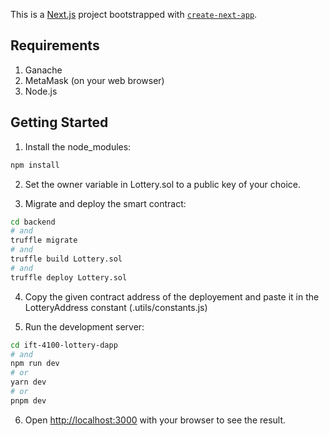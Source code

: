 This is a [Next.js](https://nextjs.org/) project bootstrapped with [`create-next-app`](https://github.com/vercel/next.js/tree/canary/packages/create-next-app).

## Requirements

1. Ganache
2. MetaMask (on your web browser)
3. Node.js

## Getting Started

1. Install the node_modules:

```bash
npm install
```

2. Set the owner variable in Lottery.sol to a public key of your choice.

3. Migrate and deploy the smart contract:

```bash
cd backend
# and
truffle migrate
# and
truffle build Lottery.sol
# and
truffle deploy Lottery.sol
```

4. Copy the given contract address of the deployement and paste it in the LotteryAddress constant (.utils/constants.js)

5. Run the development server:

```bash
cd ift-4100-lottery-dapp
# and
npm run dev
# or
yarn dev
# or
pnpm dev
```

6. Open [http://localhost:3000](http://localhost:3000) with your browser to see the result.